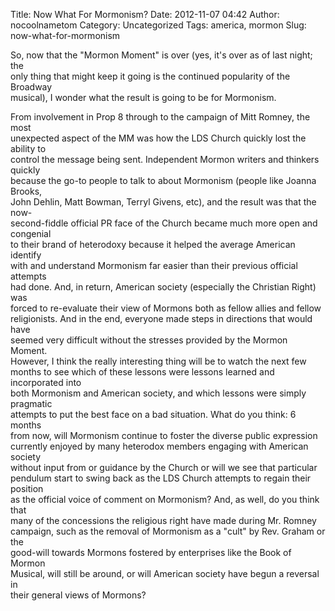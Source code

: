 Title: Now What For Mormonism?
Date: 2012-11-07 04:42
Author: nocoolnametom
Category: Uncategorized
Tags: america, mormon
Slug: now-what-for-mormonism

So, now that the "Mormon Moment" is over (yes, it's over as of last
night; the  
only thing that might keep it going is the continued popularity of the
Broadway  
musical), I wonder what the result is going to be for
Mormonism.<!--more-->

From involvement in Prop 8 through to the campaign of Mitt Romney, the
most  
unexpected aspect of the MM was how the LDS Church quickly lost the
ability to  
control the message being sent. Independent Mormon writers and thinkers
quickly  
because the go-to people to talk to about Mormonism (people like Joanna
Brooks,  
John Dehlin, Matt Bowman, Terryl Givens, etc), and the result was that
the now-  
second-fiddle official PR face of the Church became much more open and
congenial  
to their brand of heterodoxy because it helped the average American
identify  
with and understand Mormonism far easier than their previous official
attempts  
had done. And, in return, American society (especially the Christian
Right) was  
forced to re-evaluate their view of Mormons both as fellow allies and
fellow  
religionists. And in the end, everyone made steps in directions that
would have  
seemed very difficult without the stresses provided by the Mormon
Moment.  
However, I think the really interesting thing will be to watch the next
few  
months to see which of these lessons were lessons learned and
incorporated into  
both Mormonism and American society, and which lessons were simply
pragmatic  
attempts to put the best face on a bad situation. What do you think: 6
months  
from now, will Mormonism continue to foster the diverse public
expression  
currently enjoyed by many heterodox members engaging with American
society  
without input from or guidance by the Church or will we see that
particular  
pendulum start to swing back as the LDS Church attempts to regain their
position  
as the official voice of comment on Mormonism? And, as well, do you
think that  
many of the concessions the religious right have made during Mr.
Romney  
campaign, such as the removal of Mormonism as a "cult" by Rev. Graham
or the  
good-will towards Mormons fostered by enterprises like the Book of
Mormon  
Musical, will still be around, or will American society have begun a
reversal in  
their general views of Mormons?
